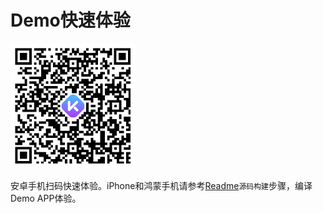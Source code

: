 # Demo快速体验
<div style="display: inline-block; text-align: left;">
  <img src="img/kuikly_demo_android_qr.png" width="200">
</div>

安卓手机扫码快速体验。iPhone和鸿蒙手机请参考[Readme](https://github.com/Tencent-TDS/KuiklyUI/blob/main/README-zh_CN.md)`源码构建`步骤，编译Demo APP体验。
